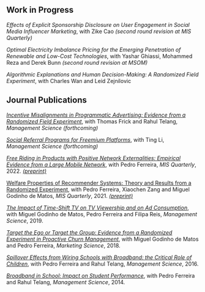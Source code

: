 ## Work in Progress


_Effects of Explicit Sponsorship Disclosure on User Engagement in Social Media Influencer Marketing_, with Zike Cao _(second round revision at MIS Quarterly)_

_Optimal Electricity Imbalance Pricing for the Emerging Penetration of Renewable and Low-Cost Technologies_, with Yashar Ghiassi, Mohammed Reza and Derek Bunn _(second round revision at MSOM)_

_Algorithmic Explanations and Human Decision-Making: A Randomized Field Experiment_, with Charles Wan and Leid Zejnilovic


## Journal Publications


<!-- ### Digital Platforms and Media -->

[_Incentive Misalignments in Programmatic Advertising: Evidence from a Randomized  Field Experiment_](https://pubsonline.informs.org/doi/10.1287/mnsc.2022.4438), with Thomas Frick and Rahul Telang, _Management Science (forthcoming)_

[_Social Referral Programs for Freemium Platforms_](https://pubsonline.informs.org/doi/10.1287/mnsc.2022.4301), with Ting Li, _Management Science (forthcoming)_

[_Free Riding in Products with Positive Network Externalities: Empirical Evidence from a Large Mobile Network_](https://misq.umn.edu/free-riding-in-products-with-positive-network-externalities-empirical-evidence-from-a-large-mobile-network.html), with Pedro Ferreira, _MIS Quarterly_, 2022. [_(preprint)_](https://osf.io/preprints/socarxiv/wz4k9/)

[Welfare Properties of Recommender Systems: Theory and Results from a Randomized Experiment](https://misq.umn.edu/welfare-properties-of-profit-maximizing-recommender-systems-theory-and-results-from-a-randomized-experiment.html), with Pedro Ferreira, Xiaochen Zang and Miguel Godinho de Matos, _MIS Quarterly_, 2021. [_(preprint)_](https://papers.ssrn.com/sol3/papers.cfm?abstract_id=2856794)

[_The Impact of Time-Shift TV on TV Viewership and on Ad Consumption_](https://pubsonline.informs.org/doi/10.1287/mnsc.2018.3084), with Miguel Godinho de Matos, Pedro Ferreira and Filipa Reis, _Management Science_, 2019.

[_Target the Ego or Target the Group: Evidence from a Randomized Experiment in Proactive Churn Management_](https://pubsonline.informs.org/doi/10.1287/mksc.2018.1099), with Miguel Godinho de Matos and Pedro Ferreira, _Marketing Science_, 2018.

<!-- ### Impact of Broadband in Education and Society -->

[_Spillover Effects from Wiring Schools with Broadband: the Critical Role of Children_](https://pubsonline.informs.org/doi/10.1287/mnsc.2015.2324), with Pedro Ferreira and Rahul Telang, _Management Science_, 2016.

[_Broadband in School: Impact on Student Performance_](https://pubsonline.informs.org/doi/10.1287/mnsc.2013.1770), with Pedro Ferreira and Rahul Telang, _Management Science_, 2014.
